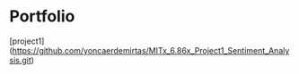 # Portfolio
[project1] (https://github.com/yoncaerdemirtas/MITx_6.86x_Project1_Sentiment_Analysis.git)
